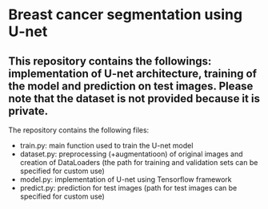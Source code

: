 # Breast cancer segmentation using U-net

## This repository contains the followings: implementation of U-net architecture, training of the model and prediction on test images. Please note that the dataset is not provided because it is private.

The repository contains the following files:

- train.py: main function used to train the U-net model
- dataset.py: preprocessing (+augmentatioon) of original images and creation of DataLoaders (the path for training and validation sets can be specified for custom use)
- model.py: implementation of U-net using Tensorflow framework
- predict.py: prediction for test images (path for test images can be specified for custom use)